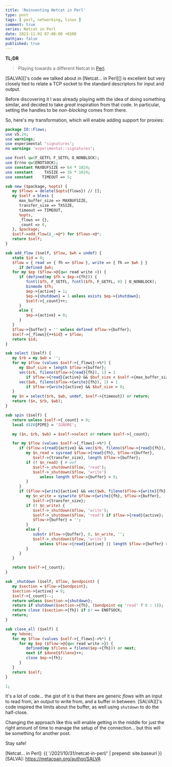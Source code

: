 ```yaml
---
title: 'Reinventing Netcat in Perl'
type: post
tags: [ perl, networking, linux ]
comment: true
series: Netcat in Perl
date: 2021-11-01 07:00:00 +0100
mathjax: false
published: true
---
```


**TL;DR**

> Playing towards a different Netcat in [Perl][].

[SALVA][]'s code we talked about in [Netcat... in Perl][] is excellent
but very closely tied to relate a TCP socket to the standard descriptors
for input and output.

Before discovering it I was already playing with the idea of doing
something similar, and decided to take *great* inspiration from that
code. In particular, setting the handles to be *non-blocking* comes from
there.

So, here's my transformation, which will enable adding support for
proxies:

```perl
package IO::Flows;
use v5.24;
use warnings;
use experimental 'signatures';
no warnings 'experimental::signatures';

use Fcntl qw(F_GETFL F_SETFL O_NONBLOCK);
use Errno qw(ENOTSOCK);
use constant MAXBUFSIZE => 64 * 1024;
use constant     TXSIZE => 16 * 1024;
use constant    TIMEOUT => 5;

sub new ($package, %opts) {
   my $flows = delete($opts{flows}) // [];
   my $self = bless {
      max_buffer_size => MAXBUFSIZE,
      transfer_size => TXSIZE,
      timeout => TIMEOUT,
      %opts,
      _flows => {},
      _count => 0,
   }, $package;
   $self->add_flow($_->@*) for $flows->@*;
   return $self;
}

sub add_flow ($self, $flow, $wh = undef) {
   state $id = 0;
   $flow = { read => { fh => $flow }, write => { fh => $wh } }
      if defined $wh;
   for my $ep ($flow->@{qw< read write >}) {
      if (defined(my $fh = $ep->{fh})) {
         fcntl($fh, F_SETFL, fcntl($fh, F_GETFL, 0) | O_NONBLOCK);
         binmode $fh;
         $ep->{active} = 1;
         $ep->{shutdown} = 1 unless exists $ep->{shutdown};
         $self->{_count}++;
      }
      else {
         $ep->{active} = 0;
      }
   }
   $flow->{buffer} = '' unless defined $flow->{buffer};
   $self->{_flows}{++$id} = $flow;
   return $id;
}

sub select ($self) {
   my $rb = my $wb = '';
   for my $flow (values $self->{_flows}->%*) {
      my $buf_size = length $flow->{buffer};
      vec($rb, fileno($flow->{read}{fh}), 1) = 1
         if $flow->{read}{active} && $buf_size < $self->{max_buffer_size};
      vec($wb, fileno($flow->{write}{fh}), 1) = 1
         if $flow->{write}{active} && $buf_size > 0;
   }
   my $n = select($rb, $wb, undef, $self->{timeout}) or return;
   return ($n, $rb, $wb);
}

sub spin ($self) {
   return unless $self->{_count} > 0;
   local $SIG{PIPE} = 'IGNORE';

   my ($n, $rb, $wb) = $self->select or return $self->{_count};

   for my $flow (values $self->{_flows}->%*) {
      if ($flow->{read}{active} && vec($rb, fileno($flow->{read}{fh}), 1)) {
         my $n_read = sysread $flow->{read}{fh}, $flow->{buffer},
            $self->{transfer_size}, length $flow->{buffer};
         if (! $n_read) { # eof
            $self->_shutdown($flow, 'read');
            $self->_shutdown($flow, 'write')
               unless length $flow->{buffer} > 0;
         }
      }
      if ($flow->{write}{active} && vec($wb, fileno($flow->{write}{fh}), 1)) {
         my $n_write = syswrite $flow->{write}{fh}, $flow->{buffer},
            $self->{transfer_size};
         if (! $n_write) {
            $self->_shutdown($flow, 'write');
            $self->_shutdown($flow, 'read') if $flow->{read}{active};
            $flow->{buffer} = '';
         }
         else {
            substr $flow->{buffer}, 0, $n_write, '';
            $self->_shutdown($flow, 'write')
               unless $flow->{read}{active} || length $flow->{buffer} > 0;
         }
      }
   }

   return $self->{_count};
}

sub _shutdown ($self, $flow, $endpoint) {
   my $section = $flow->{$endpoint};
   $section->{active} = 0;
   $self->{_count}--;
   return unless $section->{shutdown};
   return if shutdown($section->{fh}, ($endpoint eq 'read' ? 0 : 1));
   return close ($section->{fh}) if $! == ENOTSOCK;
   return;
}

sub close_all ($self) {
   my %done;
   for my $flow (values $self->{_flows}->%*) {
      for my $ep ($flow->@{qw< read write >}) {
         defined(my $fileno = fileno($ep->{fh})) or next;
         next if $done{$fileno}++;
         close $ep->{fh};
      }
   }
   return $self;
}

1;
```

It's a lot of code... the gist of it is that there are generic *flows*
with an input to read from, an output to write from, and a buffer in
between. [SALVA][]'s code inspired the limits about the buffer, as well
using `shutdown` to do the half-close.

Changing the approach like this will enable getting in the middle for
just the right amount of time to manage the setup of the connection...
but this will be something for another post.

Stay safe!

[Perl]: https://www.perl.org/
[Raku]: https://raku.org/
[Netcat... in Perl]: {{ '/2021/10/31/netcat-in-perl/' | prepend: site.baseurl }}
[SALVA]: https://metacpan.org/author/SALVA
